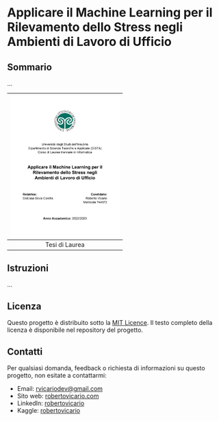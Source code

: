 # Applicare il Machine Learning per il Rilevamento dello Stress negli Ambienti di Lavoro di Ufficio

## Sommario

...

| <a href="https://raw.githubusercontent.com/robertovicario/BSc-Computer-Science-Thesis/main/Applicare-il-Machine-Learning-per-il-Rilevamento-dello-Stress-negli-Ambienti-di-Lavoro-di-Ufficio.pdf"><img src="https://raw.githubusercontent.com/robertovicario/BSc-Computer-Science-Thesis/main/img/thesis.png" alt="thesis.png" width="256"/></a> |
| :--: |
| Tesi di Laurea |

## Istruzioni

...

## Licenza

Questo progetto è distribuito sotto la [MIT Licence](https://opensource.org/licenses/MIT). Il testo completo della licenza è disponibile nel repository del progetto.

## Contatti

Per qualsiasi domanda, feedback o richiesta di informazioni su questo progetto, non esitate a contattarmi:

- Email: [rvicariodev@gmail.com](mailto:rvicariodev@gmail.com)
- Sito web: [robertovicario.com](https://www.robertovicario.com)
- LinkedIn: [robertovicario](https://www.linkedin.com/in/robertovicario)
- Kaggle: [robertovicario](https://www.kaggle.com/robertovicario)
